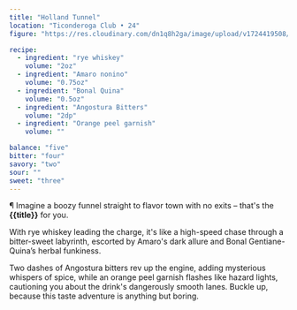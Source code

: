 ```yaml
---
title: "Holland Tunnel"
location: "Ticonderoga Club • 24"
figure: "https://res.cloudinary.com/dn1q8h2ga/image/upload/v1724419508/spirit.menu/holland_2x_clsxrc.webp"

recipe:
  - ingredient: "rye whiskey"
    volume: "2oz"
  - ingredient: "Amaro nonino"
    volume: "0.75oz"
  - ingredient: "Bonal Quina"
    volume: "0.5oz"
  - ingredient: "Angostura Bitters"
    volume: "2dp"
  - ingredient: "Orange peel garnish"
    volume: ""

balance: "five"
bitter: "four"
savory: "two"
sour: ""
sweet: "three"
---
```


¶ Imagine a boozy funnel straight to flavor town with no exits – that's the **{{title}}** for you.

With rye whiskey leading the charge, it's like a high-speed chase through a bitter-sweet labyrinth, escorted by Amaro's dark allure and Bonal Gentiane-Quina’s herbal funkiness.

Two dashes of Angostura bitters rev up the engine, adding mysterious whispers of spice, while an orange peel garnish flashes like hazard lights, cautioning you about the drink's dangerously smooth lanes. Buckle up, because this taste adventure is anything but boring.
